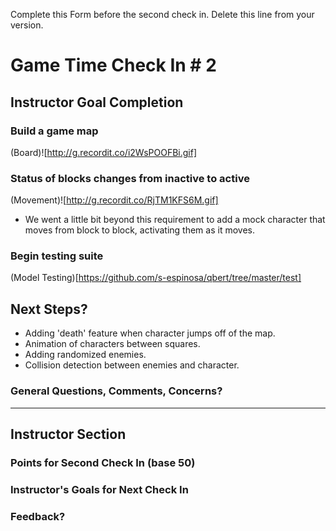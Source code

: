 Complete this Form before the second check in. Delete this line from your version.

# Game Time Check In # 2

## Instructor Goal Completion

### Build a game map

(Board)![http://g.recordit.co/i2WsPOOFBi.gif]

### Status of blocks changes from inactive to active

(Movement)![http://g.recordit.co/RjTM1KFS6M.gif]
- We went a little bit beyond this requirement to add a mock character that moves from block to block, activating them as it moves.

### Begin testing suite

(Model Testing)[https://github.com/s-espinosa/qbert/tree/master/test]

## Next Steps?

- Adding 'death' feature when character jumps off of the map.
- Animation of characters between squares.
- Adding randomized enemies.
- Collision detection between enemies and character.


### General Questions, Comments, Concerns?

-----

## Instructor Section

### Points for Second Check In (base 50)

### Instructor's Goals for Next Check In

### Feedback?
